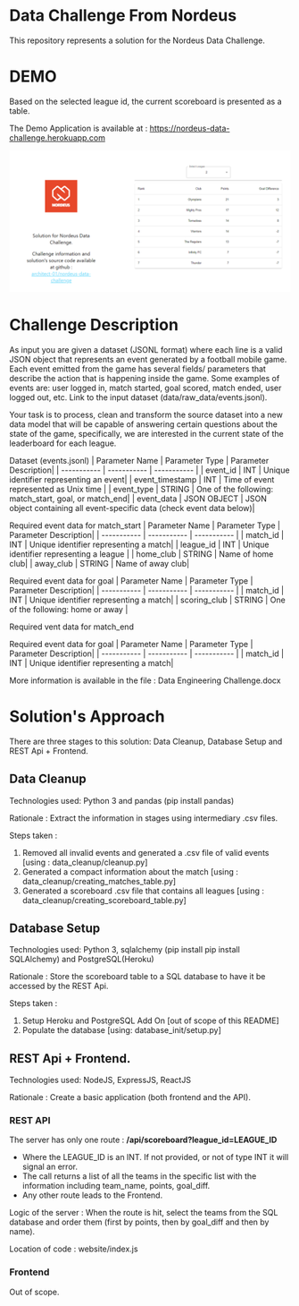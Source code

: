 # Data Challenge From Nordeus
This repository represents a solution for the Nordeus Data Challenge. <br/>

# DEMO
Based on the selected league id, the current scoreboard is presented as a table.

The Demo Application is available at : https://nordeus-data-challenge.herokuapp.com

![alt demo](https://github.com/architect-01/nordeus-data-challenge/blob/main/demo_material/frontent.png?raw=true)

# Challenge Description 
As input you are given a dataset (JSONL format) where each line is a valid JSON object that represents an event generated by a football mobile game. 
Each event emitted from the game has several fields/ parameters that describe the action that is happening inside the game. 
Some examples of events are: user logged in, match started, goal scored, match ended, user logged out, etc. Link to the input dataset (data/raw_data/events.jsonl).

Your task is to process, clean and transform the source dataset into a new data model that will be capable of answering certain questions about the state of the game, specifically, we are interested in the current state of the leaderboard for each league.

Dataset (events.jsonl)
| Parameter Name      | Parameter Type | Parameter Description|
| ----------- | ----------- | ----------- |
| event_id      | INT       | Unique identifier representing an event|
| event_timestamp   | INT   |  Time of event represented as Unix time    |
| event_type  | STRING   | One of the following: match_start, goal, or match_end|
| event_data  | JSON OBJECT | JSON object containing all event-specific data (check event data below)|


Required event data for match_start
| Parameter Name      | Parameter Type | Parameter Description|
| ----------- | ----------- | ----------- |
| match_id      | INT       | Unique identifier representing a match|
| league_id   | INT   |  Unique identifier representing a league   |
| home_club  | STRING   | Name of home club|
| away_club  | STRING | Name of away club|



Required event data for goal
| Parameter Name      | Parameter Type | Parameter Description|
| ----------- | ----------- | ----------- |
| match_id      | INT       | Unique identifier representing a match|
| scoring_club   | STRING   |  One of the following: home or away  |

Required vent data for match_end

Required event data for goal
| Parameter Name      | Parameter Type | Parameter Description|
| ----------- | ----------- | ----------- |
| match_id      | INT       | Unique identifier representing a match|

More information is available in the file : Data Engineering Challenge.docx

# Solution's Approach

There are three stages to this solution: Data Cleanup, Database Setup and REST Api + Frontend.

## Data Cleanup

Technologies used: Python 3 and pandas (pip install pandas) 

Rationale : Extract the information in stages using intermediary .csv files. 

Steps taken :
1. Removed all invalid events and generated a .csv file of valid events [using : data_cleanup/cleanup.py]
2. Generated a compact information about the match [using : data_cleanup/creating_matches_table.py]
3. Generated a scoreboard .csv file that contains all leagues [using : data_cleanup/creating_scoreboard_table.py]

## Database Setup

Technologies used: Python 3, sqlalchemy (pip install pip install SQLAlchemy) and PostgreSQL(Heroku)

Rationale : Store the scoreboard table to a SQL database to have it be accessed by the REST Api.

Steps taken :
1. Setup Heroku and PostgreSQL Add On [out of scope of this README]
2. Populate the database [using: database_init/setup.py]

##  REST Api + Frontend.

Technologies used: NodeJS, ExpressJS, ReactJS

Rationale : Create a basic application (both frontend and the API).

### REST API
The server has only one route : **/api/scoreboard?league_id=LEAGUE_ID**
  
- Where the LEAGUE_ID is an INT. If not provided, or not of type INT it will signal an error.
- The call returns a list of all the teams in the specific list with the information including team_name, points, goal_diff.
- Any other route leads to the Frontend.

Logic of the server : When the route is hit, select the teams from the SQL database and order them (first by points, then by goal_diff and then by name).

Location of code : website/index.js


### Frontend

Out of scope.







